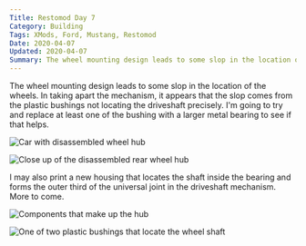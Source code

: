 ```yaml
---
Title: Restomod Day 7
Category: Building
Tags: XMods, Ford, Mustang, Restomod
Date: 2020-04-07
Updated: 2020-04-07
Summary: The wheel mounting design leads to some slop in the location of the wheels. In taking apart the mechanism, it appears that the slop comes from the plastic bushings not locating the driveshaft precisely.
---
```


The wheel mounting design leads to some slop in the location of the wheels. In
taking apart the mechanism, it appears that the slop comes from the plastic
bushings not locating the driveshaft precisely. I'm going to try and replace at
least one of the bushing with a larger metal bearing to see if that helps.

![Car with disassembled wheel hub]({attach}/img/IMG_5138.jpg)

![Close up of the disassembled rear wheel hub]({attach}/img/IMG_5139.jpg)

I may also print a new housing that locates the shaft inside the bearing and
forms the outer third of the universal joint in the driveshaft mechanism. More
to come.

![Components that make up the hub]({attach}/img/IMG_5140.jpg)

![One of two plastic bushings that locate the wheel shaft]({attach}/img/IMG_5141.jpg)

